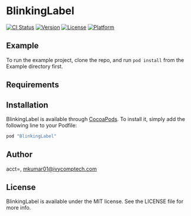 # BlinkingLabel

[![CI Status](http://img.shields.io/travis/acct<blob>=<NULL>/BlinkingLabel.svg?style=flat)](https://travis-ci.org/acct<blob>=<NULL>/BlinkingLabel)
[![Version](https://img.shields.io/cocoapods/v/BlinkingLabel.svg?style=flat)](http://cocoapods.org/pods/BlinkingLabel)
[![License](https://img.shields.io/cocoapods/l/BlinkingLabel.svg?style=flat)](http://cocoapods.org/pods/BlinkingLabel)
[![Platform](https://img.shields.io/cocoapods/p/BlinkingLabel.svg?style=flat)](http://cocoapods.org/pods/BlinkingLabel)

## Example

To run the example project, clone the repo, and run `pod install` from the Example directory first.

## Requirements

## Installation

BlinkingLabel is available through [CocoaPods](http://cocoapods.org). To install
it, simply add the following line to your Podfile:

```ruby
pod "BlinkingLabel"
```

## Author

acct<blob>=<NULL>, mkumar01@ivycomptech.com

## License

BlinkingLabel is available under the MIT license. See the LICENSE file for more info.
